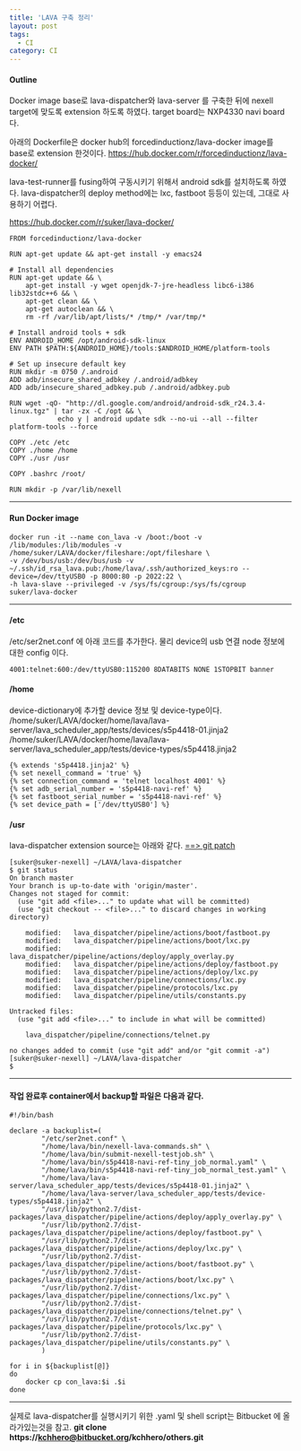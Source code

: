 ```yaml
---
title: 'LAVA 구축 정리'
layout: post
tags:
  - CI
category: CI
---
```

#### Outline

Docker image base로 lava-dispatcher와 lava-server 를 구축한 뒤에 nexell target에 맞도록 extension 하도록 하였다.
target board는 NXP4330 navi board다.

아래의 Dockerfile은 docker hub의 forcedinductionz/lava-docker image를 base로 extension 한것이다.
https://hub.docker.com/r/forcedinductionz/lava-docker/

lava-test-runner를 fusing하여 구동시키기 위해서 android sdk를 설치하도록 하였다.
lava-dispatcher의 deploy method에는 lxc, fastboot 등등이 있는데, 그대로 사용하기 어렵다.

https://hub.docker.com/r/suker/lava-docker/

```
FROM forcedinductionz/lava-docker

RUN apt-get update && apt-get install -y emacs24

# Install all dependencies
RUN apt-get update && \
    apt-get install -y wget openjdk-7-jre-headless libc6-i386 lib32stdc++6 && \
    apt-get clean && \
    apt-get autoclean && \
    rm -rf /var/lib/apt/lists/* /tmp/* /var/tmp/*

# Install android tools + sdk
ENV ANDROID_HOME /opt/android-sdk-linux
ENV PATH $PATH:${ANDROID_HOME}/tools:$ANDROID_HOME/platform-tools

# Set up insecure default key
RUN mkdir -m 0750 /.android
ADD adb/insecure_shared_adbkey /.android/adbkey
ADD adb/insecure_shared_adbkey.pub /.android/adbkey.pub

RUN wget -qO- "http://dl.google.com/android/android-sdk_r24.3.4-linux.tgz" | tar -zx -C /opt && \
            echo y | android update sdk --no-ui --all --filter platform-tools --force

COPY ./etc /etc
COPY ./home /home
COPY ./usr /usr

COPY .bashrc /root/

RUN mkdir -p /var/lib/nexell
```

---

#### Run Docker image
```
docker run -it --name con_lava -v /boot:/boot -v /lib/modules:/lib/modules -v /home/suker/LAVA/docker/fileshare:/opt/fileshare \
-v /dev/bus/usb:/dev/bus/usb -v ~/.ssh/id_rsa_lava.pub:/home/lava/.ssh/authorized_keys:ro --device=/dev/ttyUSB0 -p 8000:80 -p 2022:22 \
-h lava-slave --privileged -v /sys/fs/cgroup:/sys/fs/cgroup suker/lava-docker
```
---

#### /etc
/etc/ser2net.conf 에 아래 코드를 추가한다. 물리 device의 usb 연결 node 정보에 대한 config 이다.
```
4001:telnet:600:/dev/ttyUSB0:115200 8DATABITS NONE 1STOPBIT banner
```

#### /home
device-dictionary에 추가할 device 정보 및 device-type이다.
/home/suker/LAVA/docker/home/lava/lava-server/lava_scheduler_app/tests/devices/s5p4418-01.jinja2
/home/suker/LAVA/docker/home/lava/lava-server/lava_scheduler_app/tests/device-types/s5p4418.jinja2

```
{% extends 's5p4418.jinja2' %}
{% set nexell_command = 'true' %}
{% set connection_command = 'telnet localhost 4001' %}
{% set adb_serial_number = 's5p4418-navi-ref' %}
{% set fastboot_serial_number = 's5p4418-navi-ref' %}
{% set device_path = ['/dev/ttyUSB0'] %}
```


#### /usr
lava-dispatcher extension source는 아래와 같다.
 [==> git patch](https://github.com/kchhero/kchhero.github.io/blob/master/_posts_data/0001-suker-lava-dispatcher-nexell-extension.patch "patch")

```
[suker@suker-nexell] ~/LAVA/lava-dispatcher
$ git status
On branch master
Your branch is up-to-date with 'origin/master'.
Changes not staged for commit:
  (use "git add <file>..." to update what will be committed)
  (use "git checkout -- <file>..." to discard changes in working directory)

	modified:   lava_dispatcher/pipeline/actions/boot/fastboot.py
	modified:   lava_dispatcher/pipeline/actions/boot/lxc.py
	modified:   lava_dispatcher/pipeline/actions/deploy/apply_overlay.py
	modified:   lava_dispatcher/pipeline/actions/deploy/fastboot.py
	modified:   lava_dispatcher/pipeline/actions/deploy/lxc.py
	modified:   lava_dispatcher/pipeline/connections/lxc.py
	modified:   lava_dispatcher/pipeline/protocols/lxc.py
	modified:   lava_dispatcher/pipeline/utils/constants.py

Untracked files:
  (use "git add <file>..." to include in what will be committed)

	lava_dispatcher/pipeline/connections/telnet.py

no changes added to commit (use "git add" and/or "git commit -a")
[suker@suker-nexell] ~/LAVA/lava-dispatcher
$
```

---

#### 작업 완료후 container에서 backup할 파일은 다음과 같다.
```
#!/bin/bash

declare -a backuplist=(
        "/etc/ser2net.conf" \
        "/home/lava/bin/nexell-lava-commands.sh" \
        "/home/lava/bin/submit-nexell-testjob.sh" \
        "/home/lava/bin/s5p4418-navi-ref-tiny_job_normal.yaml" \
        "/home/lava/bin/s5p4418-navi-ref-tiny_job_normal_test.yaml" \
        "/home/lava/lava-server/lava_scheduler_app/tests/devices/s5p4418-01.jinja2" \
        "/home/lava/lava-server/lava_scheduler_app/tests/device-types/s5p4418.jinja2" \
        "/usr/lib/python2.7/dist-packages/lava_dispatcher/pipeline/actions/deploy/apply_overlay.py" \
        "/usr/lib/python2.7/dist-packages/lava_dispatcher/pipeline/actions/deploy/fastboot.py" \
        "/usr/lib/python2.7/dist-packages/lava_dispatcher/pipeline/actions/deploy/lxc.py" \
        "/usr/lib/python2.7/dist-packages/lava_dispatcher/pipeline/actions/boot/fastboot.py" \
        "/usr/lib/python2.7/dist-packages/lava_dispatcher/pipeline/actions/boot/lxc.py" \
        "/usr/lib/python2.7/dist-packages/lava_dispatcher/pipeline/connections/lxc.py" \
        "/usr/lib/python2.7/dist-packages/lava_dispatcher/pipeline/connections/telnet.py" \
        "/usr/lib/python2.7/dist-packages/lava_dispatcher/pipeline/protocols/lxc.py" \
        "/usr/lib/python2.7/dist-packages/lava_dispatcher/pipeline/utils/constants.py" \
        )

for i in ${backuplist[@]}
do
    docker cp con_lava:$i .$i
done
```

---

실제로 lava-dispatcher를 실행시키기 위한 .yaml 및 shell script는 Bitbucket 에 올라가있는것을 참고.
**git clone https://kchhero@bitbucket.org/kchhero/others.git**